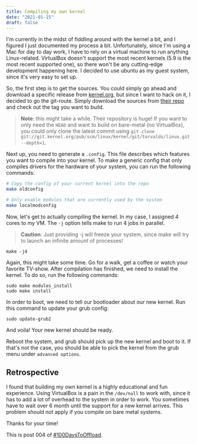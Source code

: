 ```yaml
---
title: Compiling my own kernel
date: "2021-01-15"
draft: false
---
```


I'm currently in the midst of fiddling around with the kernel a bit, and I figured I just documented my process a bit. Unfortunately, since I'm using a Mac for day to day work, I have to rely on a virtual machine to run anything Linux-related. VirtualBox doesn't support the most recent kernels (5.9 is the most recent supported one), so there won't be any cutting-edge development happening here. I decided to use ubuntu as my guest system, since it's very easy to set up.

So, the first step is to get the sources. You could simply go ahead and download a specific release from [kernel.org](https://kernel.org/), but since I want to hack on it, I decided to go the git-route. Simply download the sources from [their repo](https://git.kernel.org/pub/scm/linux/kernel/git/torvalds/linux.git/) and check out the tag you want to build.

> **Note**: this might take a while. Their repository is huge! If you want to only need the `HEAD` and want to build on bare-metal (no VirtualBox), you could only clone the latest commit using `git clone git://git.kernel.org/pub/scm/linux/kernel/git/torvalds/linux.git --depth=1`.

Next up, you need to generate a `.config`. This file describes which features you want to compile into your kernel. To make a generic config that only compiles drivers for the hardware of your system, you can run the following commands:

```bash
# Copy the config of your current kernel into the repo
make oldconfig

# Only enable modules that are currently used by the system
make localmodconfig
```

Now, let's get to actually compiling the kernel. In my case, I assigned 4 cores to my VM. The `-j` option tells make to run 4 jobs in parallel.

> **Caution**: Just providing -j will freeze your system, since make will try to launch an infinite amount of processes!

```
make -j4
```

Again, this might take some time. Go for a walk, get a coffee or watch your favorite TV-show. After compilation has finished, we need to install the kernel. To do so, run the following commands:

```
sudo make modules_install
sudo make install
```

In order to boot, we need to tell our bootloader about our new kernel. Run this command to update your grub config:

```
sudo update-grub2
```

And voila! Your new kernel should be ready.

Reboot the system, and grub should pick up the new kernel and boot to it. If that's not the case, you should be able to pick the kernel from the grub menu under `advanced options`.

## Retrospective

I found that building my own kernel is a highly educational and fun experience. Using VirtualBox is a pain in the `/dev/null` to work with, since it has to add a lot of overhead to the system in order to work. You sometimes have to wait over 6 month until the support for a new kernel arrives. This problem should not apply if you compile on bare metal systems.

Thanks for your time!

This is post 004 of [#100DaysToOffload](https://100daystooffload.com/).
